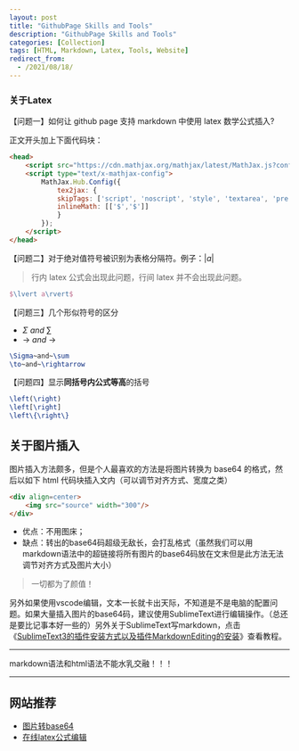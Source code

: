 ```yaml
---
layout: post
title: "GithubPage Skills and Tools"
description: "GithubPage Skills and Tools"
categories: [Collection]
tags: [HTML, Markdown, Latex, Tools, Website]
redirect_from:
  - /2021/08/18/
---
```


<head>
    <script src="https://cdn.mathjax.org/mathjax/latest/MathJax.js?config=TeX-AMS-MML_HTMLorMML" type="text/javascript"></script>
    <script type="text/x-mathjax-config">
        MathJax.Hub.Config({
            tex2jax: {
            skipTags: ['script', 'noscript', 'style', 'textarea', 'pre'],
            inlineMath: [['$','$']]
            }
        });
    </script>
</head>

### 关于Latex

【问题一】如何让 github page 支持 markdown 中使用 latex 数学公式插入?

正文开头加上下面代码块：

```html
<head>
    <script src="https://cdn.mathjax.org/mathjax/latest/MathJax.js?config=TeX-AMS-MML_HTMLorMML" type="text/javascript"></script>
    <script type="text/x-mathjax-config">
        MathJax.Hub.Config({
            tex2jax: {
            skipTags: ['script', 'noscript', 'style', 'textarea', 'pre'],
            inlineMath: [['$','$']]
            }
        });
    </script>
</head>
```

【问题二】对于绝对值符号被识别为表格分隔符。例子：$\lvert a\rvert$

> 行内 latex 公式会出现此问题，行间 latex 并不会出现此问题。

```latex
$\lvert a\rvert$
```

【问题三】几个形似符号的区分

- $\Sigma~and~\sum$
- $\to~and~\rightarrow$

```latex
\Sigma~and~\sum
\to~and~\rightarrow
```

【问题四】显示**同括号内公式等高**的括号

```latex
\left(\right)
\left[\right]
\left\{\right\}
```

## 关于图片插入

图片插入方法颇多，但是个人最喜欢的方法是将图片转换为 base64 的格式，然后以如下 html 代码块插入文内（可以调节对齐方式、宽度之类）

```html
<div align=center>
    <img src="source" width="300"/>
</div>
```

- 优点：不用图床；
- 缺点：转出的base64码超级无敌长，会打乱格式（虽然我们可以用markdown语法中的超链接将所有图片的base64码放在文末但是此方法无法调节对齐方式及图片大小）

> 一切都为了颜值！

另外如果使用vscode编辑，文本一长就卡出天际，不知道是不是电脑的配置问题。如果大量插入图片的base64码，建议使用SublimeText进行编辑操作。（总还是要比记事本好一些的）另外关于SublimeText写markdown，点击《[SublimeText3的插件安装方式以及插件MarkdownEditing的安装](https://authurwhywait.github.io/blog/2021/02/23/sublime_text3/)》查看教程。

---

markdown语法和html语法不能水乳交融！！！

---

## 网站推荐

- [图片转base64](https://oktools.net/image2base64)
- [在线latex公式编辑](https://www.latexlive.com/)
